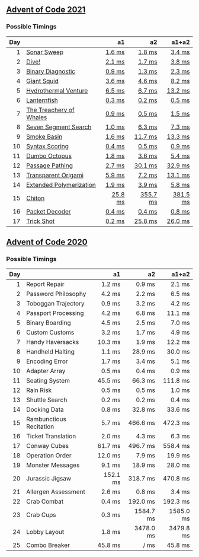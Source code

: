 ## [Advent of Code 2021](https://adventofcode.com/2021/)

### Possible Timings
| Day | | a1 | a2 | a1+a2 |
| ---: | :--- | ---: | ---: | ---: |
| 1 | [Sonar Sweep](https://adventofcode.com/2021/day/1) | [1.6 ms](y2021/kotlin/Day01.kt#L8) | [1.8 ms](y2021/kotlin/Day01.kt#L19) | [3.4 ms](y2021/kotlin/Day01.kt) |
| 2 | [Dive!](https://adventofcode.com/2021/day/2) | [2.1 ms](y2021/kotlin/Day02.kt#L8) | [1.7 ms](y2021/kotlin/Day02.kt#L26) | [3.8 ms](y2021/kotlin/Day02.kt) |
| 3 | [Binary Diagnostic](https://adventofcode.com/2021/day/3) | [0.9 ms](y2021/kotlin/Day03.kt#L9) | [1.3 ms](y2021/kotlin/Day03.kt#L29) | [2.3 ms](y2021/kotlin/Day03.kt) |
| 4 | [Giant Squid](https://adventofcode.com/2021/day/4) | [3.6 ms](y2021/kotlin/Day04.kt#L91) | [4.6 ms](y2021/kotlin/Day04.kt#L107) | [8.2 ms](y2021/kotlin/Day04.kt) |
| 5 | [Hydrothermal Venture](https://adventofcode.com/2021/day/5) | [6.5 ms](y2021/kotlin/Day05.kt#L48) | [6.7 ms](y2021/kotlin/Day05.kt#L50) | [13.2 ms](y2021/kotlin/Day05.kt) |
| 6 | [Lanternfish](https://adventofcode.com/2021/day/6) | [0.3 ms](y2021/kotlin/Day06.kt#L8) | [0.2 ms](y2021/kotlin/Day06.kt#L27) | [0.5 ms](y2021/kotlin/Day06.kt) |
| 7 | [The Treachery of Whales](https://adventofcode.com/2021/day/7) | [0.9 ms](y2021/kotlin/Day07.kt#L9) | [0.5 ms](y2021/kotlin/Day07.kt#L20) | [1.5 ms](y2021/kotlin/Day07.kt) |
| 8 | [Seven Segment Search](https://adventofcode.com/2021/day/8) | [1.0 ms](y2021/kotlin/Day08.kt#L9) | [6.3 ms](y2021/kotlin/Day08.kt#L23) | [7.3 ms](y2021/kotlin/Day08.kt) |
| 9 | [Smoke Basin](https://adventofcode.com/2021/day/9) | [1.6 ms](y2021/kotlin/Day09.kt#L10) | [11.7 ms](y2021/kotlin/Day09.kt#L36) | [13.3 ms](y2021/kotlin/Day09.kt) |
| 10 | [Syntax Scoring](https://adventofcode.com/2021/day/10) | [0.4 ms](y2021/kotlin/Day10.kt#L8) | [0.5 ms](y2021/kotlin/Day10.kt#L47) | [0.9 ms](y2021/kotlin/Day10.kt) |
| 11 | [Dumbo Octopus](https://adventofcode.com/2021/day/11) | [1.8 ms](y2021/kotlin/Day11.kt#L16) | [3.6 ms](y2021/kotlin/Day11.kt#L68) | [5.4 ms](y2021/kotlin/Day11.kt) |
| 12 | [Passage Pathing](https://adventofcode.com/2021/day/12) | [2.7 ms](y2021/kotlin/Day12.kt#L10) | [30.1 ms](y2021/kotlin/Day12.kt#L11) | [32.9 ms](y2021/kotlin/Day12.kt) |
| 13 | [Transparent Origami](https://adventofcode.com/2021/day/13) | [5.9 ms](y2021/kotlin/Day13.kt#L10) | [7.2 ms](y2021/kotlin/Day13.kt#L11) | [13.1 ms](y2021/kotlin/Day13.kt) |
| 14 | [Extended Polymerization](https://adventofcode.com/2021/day/14) | [1.9 ms](y2021/kotlin/Day14.kt#L9) | [3.9 ms](y2021/kotlin/Day14.kt#L10) | [5.8 ms](y2021/kotlin/Day14.kt) |
| 15 | [Chiton](https://adventofcode.com/2021/day/15) | [25.8 ms](y2021/kotlin/Day15.kt#L14) | [355.7 ms](y2021/kotlin/Day15.kt#L16) | [381.5 ms](y2021/kotlin/Day15.kt) |
| 16 | [Packet Decoder](https://adventofcode.com/2021/day/16) | [0.4 ms](y2021/kotlin/Day16.kt#L40) | [0.4 ms](y2021/kotlin/Day16.kt#L87) | [0.8 ms](y2021/kotlin/Day16.kt) |
| 17 | [Trick Shot](https://adventofcode.com/2021/day/17) | [0.2 ms](y2021/kotlin/Day17.kt#L12) | [25.8 ms](y2021/kotlin/Day17.kt#L48) | [26.0 ms](y2021/kotlin/Day17.kt) |

## [Advent of Code 2020](https://adventofcode.com/2020/)

### Possible Timings
| Day | | a1 | a2 | a1+a2 |
| ---: | :--- | ---: | ---: | ---: |
| 1 | Report Repair | 1.2 ms | 0.9 ms | 2.1 ms |
| 2 | Password Philosophy | 4.2 ms | 2.2 ms | 6.5 ms |
| 3 | Toboggan Trajectory | 0.9 ms | 3.2 ms | 4.2 ms |
| 4 | Passport Processing | 4.2 ms | 6.8 ms | 11.1 ms |
| 5 | Binary Boarding | 4.5 ms | 2.5 ms | 7.0 ms |
| 6 | Custom Customs | 3.2 ms | 1.7 ms | 4.9 ms |
| 7 | Handy Haversacks | 10.3 ms | 1.9 ms | 12.2 ms |
| 8 | Handheld Halting | 1.1 ms | 28.9 ms | 30.0 ms |
| 9 | Encoding Error | 1.7 ms | 3.4 ms | 5.1 ms |
| 10 | Adapter Array | 0.5 ms | 0.4 ms | 0.9 ms |
| 11 | Seating System | 45.5 ms | 66.3 ms | 111.8 ms |
| 12 | Rain Risk | 0.5 ms | 0.5 ms | 1.0 ms |
| 13 | Shuttle Search | 0.2 ms | 0.2 ms | 0.4 ms |
| 14 | Docking Data | 0.8 ms | 32.8 ms | 33.6 ms |
| 15 | Rambunctious Recitation | 5.7 ms | 466.6 ms | 472.3 ms |
| 16 | Ticket Translation | 2.0 ms | 4.3 ms | 6.3 ms |
| 17 | Conway Cubes | 61.7 ms | 496.7 ms | 558.4 ms |
| 18 | Operation Order | 12.0 ms | 7.9 ms | 19.9 ms |
| 19 | Monster Messages | 9.1 ms | 18.9 ms | 28.0 ms |
| 20 | Jurassic Jigsaw | 152.1 ms | 318.7 ms | 470.8 ms |
| 21 | Allergen Assessment | 2.6 ms | 0.8 ms | 3.4 ms |
| 22 | Crab Combat | 0.4 ms | 192.0 ms | 192.3 ms |
| 23 | Crab Cups | 0.3 ms | 1584.7 ms | 1585.0 ms |
| 24 | Lobby Layout | 1.8 ms | 3478.0 ms | 3479.8 ms |
| 25 | Combo Breaker | 45.8 ms | / ms | 45.8 ms |
